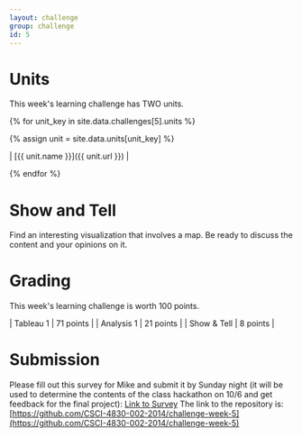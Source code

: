 ```yaml
---
layout: challenge
group: challenge
id: 5
---
```


# Units

This week's learning challenge has TWO units.

{% for unit_key in site.data.challenges[5].units %}

{% assign unit = site.data.units[unit_key] %}

| [{{ unit.name }}]({{ unit.url }}) | 

{% endfor %}

# Show and Tell

Find an interesting visualization that involves a map. Be ready to discuss the content and your opinions on it.

# Grading

This week's learning challenge is worth 100 points.

| Tableau 1  | 71 points |
| Analysis 1 | 21 points |
| Show & Tell | 8 points |

# Submission

Please fill out this survey for Mike and submit it by Sunday night (it will be used to determine the contents of the class hackathon on 10/6 and get feedback for the final project): [Link to Survey](https://github.com/CSCI-4830-002-2014/project-survey)
The link to the repository is: [https://github.com/CSCI-4830-002-2014/challenge-week-5](https://github.com/CSCI-4830-002-2014/challenge-week-5)
